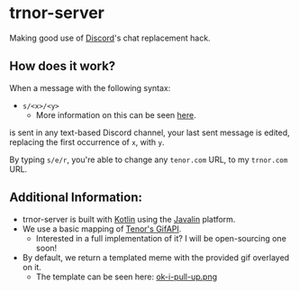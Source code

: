 # trnor-server
Making good use of [Discord](https://discord.com)'s chat replacement hack.

## How does it work?
When a message with the following syntax:
- `s/<x>/<y>`
  - More information on this can be seen [here](https://www.geeksforgeeks.org/sed-command-in-linux-unix-with-examples/).

is sent in any text-based Discord channel, your last sent message is edited, replacing the first occurrence of `x`, with `y`.

By typing `s/e/r`, you're able to change any `tenor.com` URL, to my `trnor.com` URL.

## Additional Information:
 - trnor-server is built with [Kotlin](https://kotlinlang.org) using the [Javalin](https://javalin.io/) platform.
 - We use a basic mapping of [Tenor's GifAPI](https://tenor.com/gifapi/documentation#quickstart).
   - Interested in a full implementation of it? I will be open-sourcing one soon!
 - By default, we return a templated meme with the provided gif overlayed on it.
   - The template can be seen here: [ok-i-pull-up.png](https://github.com/GrowlyX/trnor-server/blob/master/ok-i-pull-up.png)
